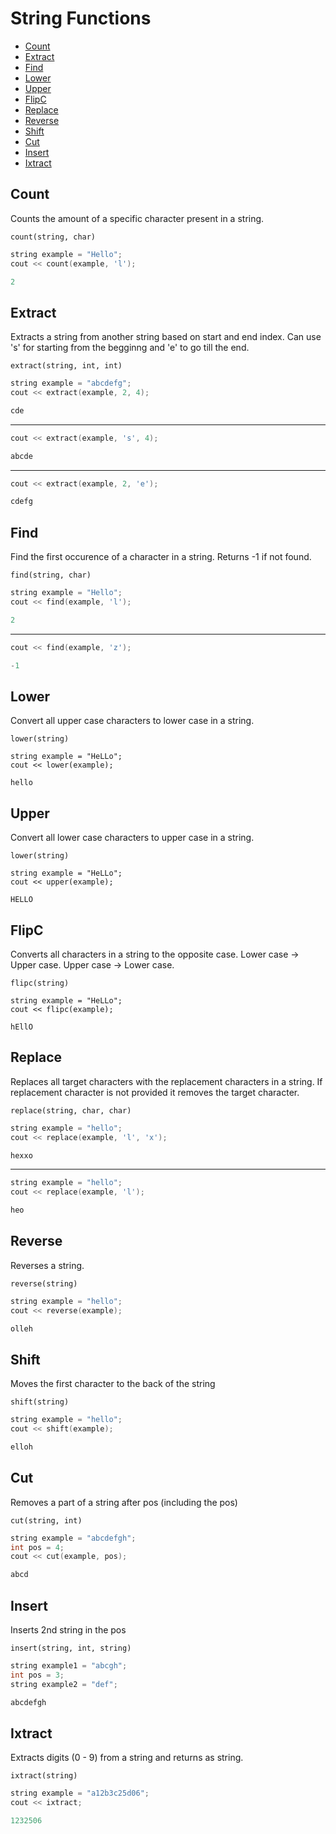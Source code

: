 # String Functions

- [Count](#count)
- [Extract](#extract)
- [Find](#find)
- [Lower](#lower)
- [Upper](#upper)
- [FlipC](#flipc)
- [Replace](#replace)
- [Reverse](#reverse)
- [Shift](#shift)
- [Cut](#cut)
- [Insert](#insert)
- [Ixtract](#ixtract)

## Count

Counts the amount of a specific character present in a string.

`count(string, char)`

```cpp
string example = "Hello";
cout << count(example, 'l');
```
```cpp
2
```

## Extract

Extracts a string from another string based on start and end index.
Can use 's' for starting from the begginng and 'e' to go till the end.

`extract(string, int, int)`

```cpp
string example = "abcdefg";
cout << extract(example, 2, 4);
```
```cpp
cde
```
---
```cpp
cout << extract(example, 's', 4);
```
```cpp
abcde
```
---
```cpp
cout << extract(example, 2, 'e');
```
```cpp
cdefg
```

## Find

Find the first occurence of a character in a string.
Returns -1 if not found.

`find(string, char)`

```cpp
string example = "Hello";
cout << find(example, 'l');
```
```cpp
2
```
---
```cpp
cout << find(example, 'z');
```
```cpp
-1
```

## Lower

Convert all upper case characters to lower case in a string.

`lower(string)`

```
string example = "HeLLo";
cout << lower(example);
```
```
hello
```

## Upper

Convert all lower case characters to upper case in a string.

`lower(string)`

```
string example = "HeLLo";
cout << upper(example);
```
```
HELLO
```

## FlipC

Converts all characters in a string to the opposite case.
Lower case -> Upper case.
Upper case -> Lower case.

`flipc(string)`

```
string example = "HeLLo";
cout << flipc(example);
```
```
hEllO
```

## Replace

Replaces all target characters with the replacement characters in a string.
If replacement character is not provided it removes the target character.

`replace(string, char, char)`

```cpp
string example = "hello";
cout << replace(example, 'l', 'x');
```
```cpp
hexxo
```
---
```cpp
string example = "hello";
cout << replace(example, 'l');
```
```cpp
heo
```

## Reverse

Reverses a string.

`reverse(string)`

```cpp
string example = "hello";
cout << reverse(example);
```
```cpp
olleh
```

## Shift

Moves the first character to the back of the string

`shift(string)`

```cpp
string example = "hello";
cout << shift(example);
```
```cpp
elloh
```

## Cut

Removes a part of a string after pos (including the pos)

`cut(string, int)`

```cpp
string example = "abcdefgh";
int pos = 4;
cout << cut(example, pos);
```
```cpp
abcd
```

## Insert

Inserts 2nd string in the pos

`insert(string, int, string)`

```cpp
string example1 = "abcgh";
int pos = 3;
string example2 = "def";
```
```cpp
abcdefgh
```

## Ixtract

Extracts digits (0 - 9) from a string and returns as string.

`ixtract(string)`

```cpp
string example = "a12b3c25d06";
cout << ixtract;
```
```cpp
1232506
```